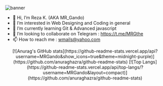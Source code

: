 ![banner](https://user-images.githubusercontent.com/86018280/131982884-2465e7ab-f055-46ba-95e6-910821702349.png)


- 👋 Hi, I’m Reza K. (AKA MR_Gando)
- 👀 I’m interested in Web Designing and Coding in general 
- 🌱 I’m currently learning Git & Advanced javascript
- 💞️ I’m looking to collaborate on Telegram : https://t.me/MRGthe
- 📫 How to reach me : wmails@yahoo.com

<div style="width:100%; text-align:center;">
  [![Anurag's GitHub stats](https://github-readme-stats.vercel.app/api?username=MRGando&show_icons=true&theme=midnight-purple)](https://github.com/anuraghazra/github-readme-stats)
[![Top Langs](https://github-readme-stats.vercel.app/api/top-langs/?username=MRGando&layout=compact)](https://github.com/anuraghazra/github-readme-stats)

</div>
<!---
MRGando/MRGando is a ✨ special ✨ repository because its `README.md` (this file) appears on your GitHub profile.
You can click the Preview link to take a look at your changes.
--->
